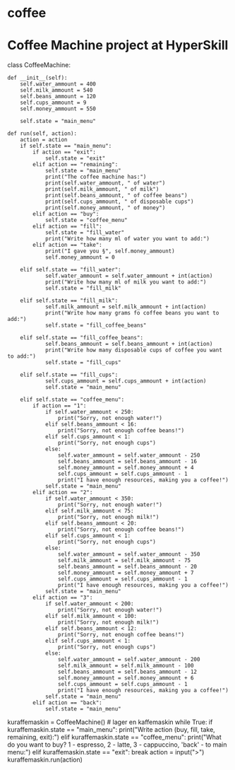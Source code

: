 # coffee
# Coffee Machine project at HyperSkill

class CoffeeMachine:

    def __init__(self):
        self.water_ammount = 400
        self.milk_ammount = 540
        self.beans_ammount = 120
        self.cups_ammount = 9
        self.money_ammount = 550

        self.state = "main_menu"

    def run(self, action):
        action = action
        if self.state == "main_menu":
            if action == "exit":
                self.state = "exit"
            elif action == "remaining":
                self.state = "main_menu"
                print("The coffee machine has:")
                print(self.water_ammount, " of water")
                print(self.milk_ammount, " of milk")
                print(self.beans_ammount, " of coffee beans")
                print(self.cups_ammount, " of disposable cups")
                print(self.money_ammount, " of money")
            elif action == "buy":
                self.state = "coffee_menu"
            elif action == "fill":
                self.state = "fill_water"
                print("Write how many ml of water you want to add:")
            elif action == "take":
                print("I gave you §", self.money_ammount)
                self.money_ammount = 0

        elif self.state == "fill_water":
                self.water_ammount = self.water_ammount + int(action)
                print("Write how many ml of milk you want to add:")
                self.state = "fill_milk"

        elif self.state == "fill_milk":
                self.milk_ammount = self.milk_ammount + int(action)
                print("Write how many grams fo coffee beans you want to add:")
                self.state = "fill_coffee_beans"

        elif self.state == "fill_coffee_beans":
                self.beans_ammount = self.beans_ammount + int(action)
                print("Write how many disposable cups of coffee you want to add:")
                self.state = "fill_cups"

        elif self.state == "fill_cups":
                self.cups_ammount = self.cups_ammount + int(action)
                self.state = "main_menu"

        elif self.state == "coffee_menu":
            if action == "1":
                if self.water_ammount < 250:
                    print("Sorry, not enough water!")
                elif self.beans_ammount < 16:
                    print("Sorry, not enough coffee beans!")
                elif self.cups_ammount < 1:
                    print("Sorry, not enough cups")
                else:
                    self.water_ammount = self.water_ammount - 250
                    self.beans_ammount = self.beans_ammount - 16
                    self.money_ammount = self.money_ammount + 4
                    self.cups_ammount = self.cups_ammount - 1
                    print("I have enough resources, making you a coffee!")
                self.state = "main_menu"
            elif action == "2":
                if self.water_ammount < 350:
                    print("Sorry, not enough water!")
                elif self.milk_ammount < 75:
                    print("Sorry, not enough milk!")
                elif self.beans_ammount < 20:
                    print("Sorry, not enough coffee beans!")
                elif self.cups_ammount < 1:
                    print("Sorry, not enough cups")
                else:
                    self.water_ammount = self.water_ammount - 350
                    self.milk_ammount = self.milk_ammount - 75
                    self.beans_ammount = self.beans_ammount - 20
                    self.money_ammount = self.money_ammount + 7
                    self.cups_ammount = self.cups_ammount - 1
                    print("I have enough resources, making you a coffee!")
                self.state = "main_menu"
            elif action == "3":
                if self.water_ammount < 200:
                    print("Sorry, not enough water!")
                elif self.milk_ammount < 100:
                    print("Sorry, not enough milk!")
                elif self.beans_ammount < 12:
                    print("Sorry, not enough coffee beans!")
                elif self.cups_ammount < 1:
                    print("Sorry, not enough cups")
                else:
                    self.water_ammount = self.water_ammount - 200
                    self.milk_ammount = self.milk_ammount - 100
                    self.beans_ammount = self.beans_ammount - 12
                    self.money_ammount = self.money_ammount + 6
                    self.cups_ammount = self.cups_ammount - 1
                    print("I have enough resources, making you a coffee!")
                self.state = "main_menu"
            elif action == "back":
                self.state = "main_menu"



kuraffemaskin = CoffeeMachine() # lager en kaffemaskin
while True:
    if kuraffemaskin.state == "main_menu":
        print("Write action (buy, fill, take, remaining, exit):")
    elif kuraffemaskin.state == "coffee_menu":
        print("What do you want to buy? 1 - espresso, 2 - latte, 3 - cappuccino, 'back' - to main menu:")
    elif kuraffemaskin.state == "exit":
        break
    action = input(">")
    kuraffemaskin.run(action)
